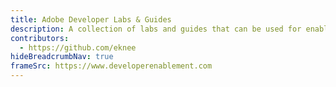 ```yaml
---
title: Adobe Developer Labs & Guides
description: A collection of labs and guides that can be used for enabling oneself on the Adobe Experience Platform and applications
contributors:
  - https://github.com/eknee
hideBreadcrumbNav: true
frameSrc: https://www.developerenablement.com
---
```

<meta http-equiv="Content-Security-Policy" content="frame-ancestors https://www.dep-labs.com;"/>

